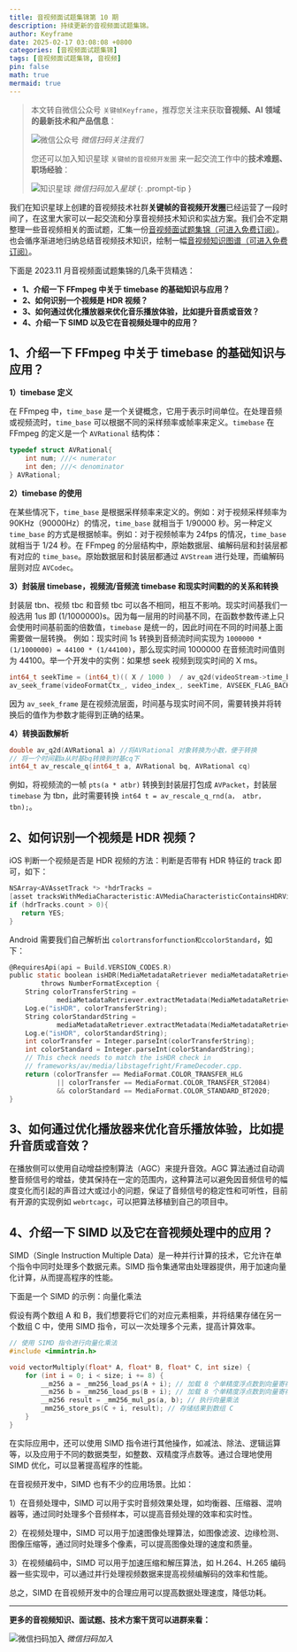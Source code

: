 ```yaml
---
title: 音视频面试题集锦第 10 期
description: 持续更新的音视频面试题集锦。
author: Keyframe
date: 2025-02-17 03:08:08 +0800
categories: [音视频面试题集锦]
tags: [音视频面试题集锦, 音视频]
pin: false
math: true
mermaid: true
---
```


> 本文转自微信公众号 `关键帧Keyframe`，推荐您关注来获取**音视频、AI 领域的最新技术和产品信息**：
>
>![微信公众号](assets/img/keyframe-mp.jpg)
>_微信扫码关注我们_
>
>您还可以加入知识星球 `关键帧的音视频开发圈` 来一起交流工作中的**技术难题、职场经验**：
>
>![知识星球](assets/img/keyframe-zsxq.png)
>_微信扫码加入星球_
{: .prompt-tip }

我们在知识星球上创建的音视频技术社群**关键帧的音视频开发圈**已经运营了一段时间了，在这里大家可以一起交流和分享音视频技术知识和实战方案。我们会不定期整理一些音视频相关的面试题，汇集一份[音视频面试题集锦（可进入免费订阅）](https://mp.weixin.qq.com/mp/appmsgalbum?__biz=MjM5MTkxOTQyMQ==&action=getalbum&album_id=2380776196751425539#wechat_redirect)。也会循序渐进地归纳总结音视频技术知识，绘制一幅[音视频知识图谱（可进入免费订阅）](https://mp.weixin.qq.com/mp/appmsgalbum?__biz=MjM5MTkxOTQyMQ==&action=getalbum&album_id=2349658423078092802#wechat_redirect)。

下面是 2023.11 月音视频面试题集锦的几条干货精选：


- **1、介绍一下 FFmpeg 中关于 timebase 的基础知识与应用？**
- **2、如何识别一个视频是 HDR 视频？**
- **3、如何通过优化播放器来优化音乐播放体验，比如提升音质或音效？**
- **4、介绍一下 SIMD 以及它在音视频处理中的应用？**




## 1、介绍一下 FFmpeg 中关于 timebase 的基础知识与应用？

**1）timebase 定义**

在 FFmpeg 中，`time_base` 是一个关键概念，它用于表示时间单位。在处理音频或视频流时，`time_base` 可以根据不同的采样频率或帧率来定义。`timebase` 在 FFmpeg 的定义是一个 `AVRational` 结构体：

```c
typedef struct AVRational{
    int num; ///< numerator  
    int den; ///< denominator  
} AVRational;
```


**2）timebase 的使用**

在某些情况下，`time_base` 是根据采样频率来定义的。例如：对于视频采样频率为 90KHz（90000Hz）的情况，`time_base` 就相当于 1/90000 秒。另一种定义 `time_base` 的方式是根据帧率。例如：对于视频帧率为 24fps 的情况，`time_base` 就相当于 1/24 秒。在 FFmpeg 的分层结构中，原始数据层、编解码层和封装层都有对应的 `time_base`。原始数据层和封装层都通过 `AVStream` 进行处理，而编解码层则对应 `AVCodec`。


**3）封装层 timebase，视频流/音频流 timebase 和现实时间戳的的关系和转换**

封装层 tbn、视频 tbc 和音频 tbc 可以各不相同，相互不影响。现实时间基我们一般选用 1us 即 (1/1000000)s。因为每一层用的时间基不同，在函数参数传递上只会使用时间基前面的倍数值，`timebase` 是统一的，因此时间在不同的时间基上面需要做一层转换。 例如：现实时间 1s 转换到音频流时间实现为 `1000000 * (1/1000000) = 44100 * (1/44100)`，那么现实时间 1000000 在音频流时间值则为 44100。举一个开发中的实例：如果想 seek 视频到现实时间的 X ms。

```c
int64_t seekTime = (int64_t)(( X / 1000 )  / av_q2d(videoStream->time_base)); 
av_seek_frame(videoFormatCtx_, video_index_, seekTime, AVSEEK_FLAG_BACKWARD);
```

因为 `av_seek_frame` 是在视频流层面，时间基与现实时间不同，需要转换并将转换后的值作为参数才能得到正确的结果。

**4）转换函数解析**


```c
double av_q2d(AVRational a) //将AVRational 对象转换为小数，便于转换
// 将一个时间戳a从时基bq转换到时基cq下
int64_t av_rescale_q(int64_t a, AVRational bq, AVRational cq)
```

例如，将视频流的一帧 `pts(a * atbr)` 转换到封装层打包成 `AVPacket`，封装层 `timebase` 为 tbn，此时需要转换 `int64 t = av_rescale_q_rnd(a， atbr， tbn);`。




## 2、如何识别一个视频是 HDR 视频？

iOS 判断一个视频是否是 HDR 视频的方法：判断是否带有 HDR 特征的 track 即可，如下：

```c
NSArray<AVAssetTrack *> *hdrTracks = 
[asset tracksWithMediaCharacteristic:AVMediaCharacteristicContainsHDRVideo];
if (hdrTracks.count > 0){
   return YES;
}
```

Android 需要我们自己解析出 `colortransforfunction和ccolorStandard`，如下：

```c
@RequiresApi(api = Build.VERSION_CODES.R)
public static boolean isHDR(MediaMetadataRetriever mediaMetadataRetriever)
        throws NumberFormatException {
    String colorTransferString =
            mediaMetadataRetriever.extractMetadata(MediaMetadataRetriever.METADATA_KEY_COLOR_TRANSFER);
    Log.e("isHDR", colorTransferString);
    String colorStandardString =
            mediaMetadataRetriever.extractMetadata(MediaMetadataRetriever.METADATA_KEY_COLOR_STANDARD);
    Log.e("isHDR", colorStandardString);
    int colorTransfer = Integer.parseInt(colorTransferString);
    int colorStandard = Integer.parseInt(colorStandardString);
    // This check needs to match the isHDR check in
    // frameworks/av/media/libstagefright/FrameDecoder.cpp.
    return (colorTransfer == MediaFormat.COLOR_TRANSFER_HLG
            || colorTransfer == MediaFormat.COLOR_TRANSFER_ST2084)
            && colorStandard == MediaFormat.COLOR_STANDARD_BT2020;
}
```

## 3、如何通过优化播放器来优化音乐播放体验，比如提升音质或音效？


在播放侧可以使用自动增益控制算法（AGC）来提升音效。AGC 算法通过自动调整音频信号的增益，使其保持在一定的范围内，这种算法可以避免因音频信号的幅度变化而引起的声音过大或过小的问题，保证了音频信号的稳定性和可听性，目前有开源的实现例如 `webrtcagc`，可以把算法移植到自己的项目中。



## 4、介绍一下 SIMD 以及它在音视频处理中的应用？


SIMD（Single Instruction Multiple Data）是一种并行计算的技术，它允许在单个指令中同时处理多个数据元素。SIMD 指令集通常由处理器提供，用于加速向量化计算，从而提高程序的性能。

下面是一个 SIMD 的示例：向量化乘法

假设有两个数组 A 和 B，我们想要将它们的对应元素相乘，并将结果存储在另一个数组 C 中，使用 SIMD 指令，可以一次处理多个元素，提高计算效率。

```c
// 使用 SIMD 指令进行向量化乘法
#include <immintrin.h>

void vectorMultiply(float* A, float* B, float* C, int size) {
    for (int i = 0; i < size; i += 8) {
        __m256 a = _mm256_load_ps(A + i); // 加载 8 个单精度浮点数到向量寄存器 A
        __m256 b = _mm256_load_ps(B + i); // 加载 8 个单精度浮点数到向量寄存器 B
        __m256 result = _mm256_mul_ps(a, b); // 执行向量乘法
        _mm256_store_ps(C + i, result); // 存储结果到数组 C
    }
}
```

在实际应用中，还可以使用 SIMD 指令进行其他操作，如减法、除法、逻辑运算等，以及应用于不同的数据类型，如整数、双精度浮点数等。通过合理地使用 SIMD 优化，可以显著提高程序的性能。

在音视频开发中，SIMD 也有不少的应用场景。比如：

1）在音频处理中，SIMD 可以用于实时音频效果处理，如均衡器、压缩器、混响器等，通过同时处理多个音频样本，可以提高音频处理的效率和实时性。

2）在视频处理中，SIMD 可以用于加速图像处理算法，如图像滤波、边缘检测、图像压缩等，通过同时处理多个像素，可以提高图像处理的速度和质量。

3）在视频编码中，SIMD 可以用于加速压缩和解压算法，如 H.264、H.265 编码器一些实现中，可以通过并行处理视频数据来提高视频编解码的效率和性能。

总之，SIMD 在音视频开发中的合理应用可以提高数据处理速度，降低功耗。



---


**更多的音视频知识、面试题、技术方案干货可以进群来看：**

![微信扫码加入](assets/img/keyframe-zsxq.png)
_微信扫码加入_


